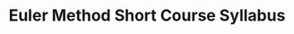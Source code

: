 ---
layout: pdf
title: Euler Method Short Course Syllabus
nav-menu: false
show_tile: false
return_url: /teaching/courses.html
pdf_url: /assets/pdfs/euler_syllabus.pdf
pdf_name: euler_syllabus.pdf
---